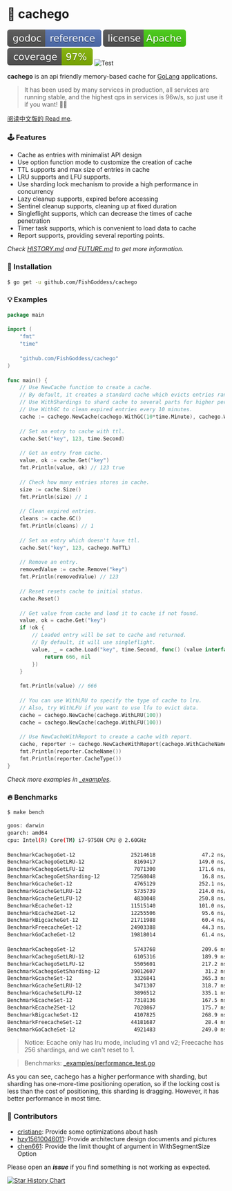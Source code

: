 # 🍰 cachego

[![Go Doc](_icons/godoc.svg)](https://pkg.go.dev/github.com/FishGoddess/cachego)
[![License](_icons/license.svg)](https://www.apache.org/licenses/LICENSE-2.0.html)
[![Coverage](_icons/coverage.svg)](_icons/coverage.svg)
![Test](https://github.com/FishGoddess/cachego/actions/workflows/test.yml/badge.svg)

**cachego** is an api friendly memory-based cache for [GoLang](https://golang.org) applications.

> It has been used by many services in production, all services are running stable, and the highest qps in services is
> 96w/s, so just use it if you want! 👏🏻

[阅读中文版的 Read me](./README.md).

### 🕹 Features

* Cache as entries with minimalist API design
* Use option function mode to customize the creation of cache
* TTL supports and max size of entries in cache
* LRU supports and LFU supports.
* Use sharding lock mechanism to provide a high performance in concurrency
* Lazy cleanup supports, expired before accessing
* Sentinel cleanup supports, cleaning up at fixed duration
* Singleflight supports, which can decrease the times of cache penetration
* Timer task supports, which is convenient to load data to cache
* Report supports, providing several reporting points.

_Check [HISTORY.md](./HISTORY.md) and [FUTURE.md](./FUTURE.md) to get more information._

### 🚀 Installation

```bash
$ go get -u github.com/FishGoddess/cachego
```

### 💡 Examples

```go
package main

import (
	"fmt"
	"time"

	"github.com/FishGoddess/cachego"
)

func main() {
	// Use NewCache function to create a cache.
	// By default, it creates a standard cache which evicts entries randomly.
	// Use WithShardings to shard cache to several parts for higher performance.
	// Use WithGC to clean expired entries every 10 minutes.
	cache := cachego.NewCache(cachego.WithGC(10*time.Minute), cachego.WithShardings(64))

	// Set an entry to cache with ttl.
	cache.Set("key", 123, time.Second)

	// Get an entry from cache.
	value, ok := cache.Get("key")
	fmt.Println(value, ok) // 123 true

	// Check how many entries stores in cache.
	size := cache.Size()
	fmt.Println(size) // 1

	// Clean expired entries.
	cleans := cache.GC()
	fmt.Println(cleans) // 1

	// Set an entry which doesn't have ttl.
	cache.Set("key", 123, cachego.NoTTL)

	// Remove an entry.
	removedValue := cache.Remove("key")
	fmt.Println(removedValue) // 123

	// Reset resets cache to initial status.
	cache.Reset()

	// Get value from cache and load it to cache if not found.
	value, ok = cache.Get("key")
	if !ok {
		// Loaded entry will be set to cache and returned.
		// By default, it will use singleflight.
		value, _ = cache.Load("key", time.Second, func() (value interface{}, err error) {
			return 666, nil
		})
	}

	fmt.Println(value) // 666

	// You can use WithLRU to specify the type of cache to lru.
	// Also, try WithLFU if you want to use lfu to evict data.
	cache = cachego.NewCache(cachego.WithLRU(100))
	cache = cachego.NewCache(cachego.WithLFU(100))

	// Use NewCacheWithReport to create a cache with report.
	cache, reporter := cachego.NewCacheWithReport(cachego.WithCacheName("test"))
	fmt.Println(reporter.CacheName())
	fmt.Println(reporter.CacheType())
}
```

_Check more examples in [_examples](./_examples)._

### 🔥 Benchmarks

```bash
$ make bench
```

```bash
goos: darwin
goarch: amd64
cpu: Intel(R) Core(TM) i7-9750H CPU @ 2.60GHz

BenchmarkCachegoGet-12                  25214618               47.2 ns/op             0 B/op          0 allocs/op
BenchmarkCachegoGetLRU-12                8169417              149.0 ns/op             0 B/op          0 allocs/op
BenchmarkCachegoGetLFU-12                7071300              171.6 ns/op             0 B/op          0 allocs/op
BenchmarkCachegoGetSharding-12          72568048               16.8 ns/op             0 B/op          0 allocs/op
BenchmarkGcacheGet-12                    4765129              252.1 ns/op            16 B/op          1 allocs/op
BenchmarkGcacheGetLRU-12                 5735739              214.0 ns/op            16 B/op          1 allocs/op
BenchmarkGcacheGetLFU-12                 4830048              250.8 ns/op            16 B/op          1 allocs/op
BenchmarkEcacheGet-12                   11515140              101.0 ns/op             0 B/op          0 allocs/op
BenchmarkEcache2Get-12                  12255506               95.6 ns/op             0 B/op          0 allocs/op
BenchmarkBigcacheGet-12                 21711988               60.4 ns/op             7 B/op          2 allocs/op
BenchmarkFreecacheGet-12                24903388               44.3 ns/op            27 B/op          2 allocs/op
BenchmarkGoCacheGet-12                  19818014               61.4 ns/op             0 B/op          0 allocs/op

BenchmarkCachegoSet-12                   5743768               209.6 ns/op           16 B/op          1 allocs/op
BenchmarkCachegoSetLRU-12                6105316               189.9 ns/op           16 B/op          1 allocs/op
BenchmarkCachegoSetLFU-12                5505601               217.2 ns/op           16 B/op          1 allocs/op
BenchmarkCachegoSetSharding-12          39012607                31.2 ns/op           16 B/op          1 allocs/op
BenchmarkGcacheSet-12                    3326841               365.3 ns/op           56 B/op          3 allocs/op
BenchmarkGcacheSetLRU-12                 3471307               318.7 ns/op           56 B/op          3 allocs/op
BenchmarkGcacheSetLFU-12                 3896512               335.1 ns/op           56 B/op          3 allocs/op
BenchmarkEcacheSet-12                    7318136               167.5 ns/op           32 B/op          2 allocs/op
BenchmarkEcache2Set-12                   7020867               175.7 ns/op           32 B/op          2 allocs/op
BenchmarkBigcacheSet-12                  4107825               268.9 ns/op           55 B/op          0 allocs/op
BenchmarkFreecacheSet-12                44181687                28.4 ns/op            0 B/op          0 allocs/op
BenchmarkGoCacheSet-12                   4921483               249.0 ns/op           16 B/op          1 allocs/op
```

> Notice: Ecache only has lru mode, including v1 and v2; Freecache has 256 shardings, and we can't reset to 1.

> Benchmarks: [_examples/performance_test.go](./_examples/performance_test.go)

As you can see, cachego has a higher performance with sharding, but sharding has one-more-time positioning
operation, so if the locking cost is less than the cost of positioning, this sharding is dragging. However, it has
better performance in most time.

### 👥 Contributors

* [cristiane](https://gitee.com/cristiane): Provide some optimizations about hash
* [hzy15610046011](https://gitee.com/hzy15610046011): Provide architecture design documents and pictures
* [chen661](https://gitee.com/chen661): Provide the limit thought of argument in WithSegmentSize Option

Please open an _**issue**_ if you find something is not working as expected.

[![Star History Chart](https://api.star-history.com/svg?repos=fishgoddess/cachego&type=Date)](https://star-history.com/#fishgoddess/cachego&Date)
